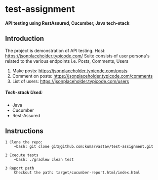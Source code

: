 # test-assignment
#### API testing using RestAssured, Cucumber, Java tech-stack


## Introduction

The project is demonstration of API testing. Host: https://jsonplaceholder.typicode.com/
Suite consists of user persona's related to the various endpoints i.e. Posts, Comments, Users

1. Make posts: https://jsonplaceholder.typicode.com/posts
2. Comment on posts: https://jsonplaceholder.typicode.com/comments
3. List of users: https://jsonplaceholder.typicode.com/users

##### Tech-stack Used:
- Java
- Cucumber
- Rest-Assured

## Instructions
    1 Clone the repo:
        ~bash: git clone git@github.com:kumarvastav/test-assignment.git

    2 Execute tests
        ~bash: ./gradlew clean test

    3 Report path
        Checkout the path: target/cucumber-report.html/index.html
